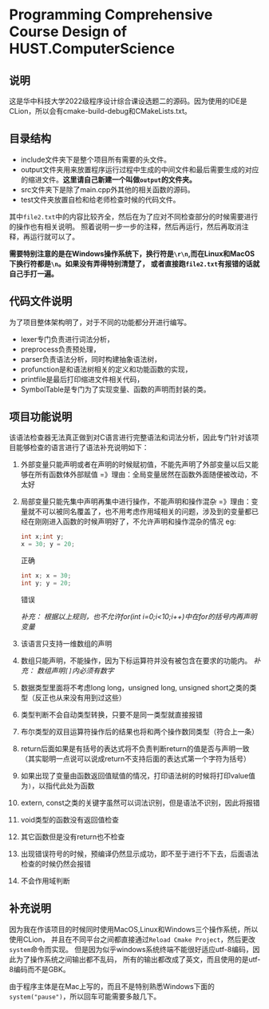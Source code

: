 # Programming Comprehensive Course Design of HUST.ComputerScience
## 说明
这是华中科技大学2022级程序设计综合课设选题二的源码。因为使用的IDE是CLion，所以会有cmake-build-debug和CMakeLists.txt。

## 目录结构
- include文件夹下是整个项目所有需要的头文件。
- output文件夹用来放置程序运行过程中生成的中间文件和最后需要生成的对应的缩进文件。**这里请自己新建一个叫做`output`的文件夹。**
- src文件夹下是除了main.cpp外其他的相关函数的源码。
- test文件夹放置自检和给老师检查时候的代码文件。

其中`file2.txt`中的内容比较齐全，然后在为了应对不同检查部分的时候需要进行的操作也有相关说明。
照着说明一步一步的注释，然后再运行，然后再取消注释，再运行就可以了。

**需要特别注意的是在Windows操作系统下，换行符是`\r\n`,而在Linux和MacOS下换行符都是`\n`。如果没有弄得特别清楚了，
或者直接跑`file2.txt`有报错的话就自己手打一遍。**

## 代码文件说明
为了项目整体架构明了，对于不同的功能都分开进行编写。
- lexer专门负责进行词法分析， 
- preprocess负责预处理，
- parser负责语法分析，同时构建抽象语法树，
- profunction是和语法树相关的定义和功能函数的实现，
- printfile是最后打印缩进文件相关代码，
- SymbolTable是专门为了实现变量、函数的声明而封装的类。

## 项目功能说明
该语法检查器无法真正做到对C语言进行完整语法和词法分析，因此专门针对该项目能够检查的语言进行了语法补充说明如下：
1. 外部变量只能声明或者在声明的时候赋初值，不能先声明了外部变量以后又能够在所有函数体外部赋值 =》理由：全局变量居然在函数外面随便被改动，不太好
2. 局部变量只能先集中声明再集中进行操作，不能声明和操作混杂 =》理由：变量就不可以被同名覆盖了，也不用考虑作用域相关的问题，涉及到的变量都已经在刚刚进入函数的时候声明好了，不允许声明和操作混杂的情况
eg:
    ```c
    int x;int y;
    x = 30; y = 20;
    ```
    正确
    ```c
    int x; x = 30;
    int y; y = 20;
    ```
    错误

    _*补充： 根据以上规则，也不允许for(int i=0;i<10;i++)中在for的括号内再声明变量*_
3. 该语言只支持一维数组的声明
4. 数组只能声明，不能操作，因为下标运算符并没有被包含在要求的功能内。
   _*补充： 数组声明`[]`内必须有数字*_

5. 数据类型里面将不考虑long long，unsigned long, unsigned short之类的类型（反正也从来没有用到过这些）
6. 类型判断不会自动类型转换，只要不是同一类型就直接报错
7. 布尔类型的双目运算符操作后的结果也将和两个操作数同类型（符合上一条）
8. return后面如果是有括号的表达式将不负责判断return的值是否与声明一致（其实聪明一点说可以说成return不支持后面的表达式第一个字符为括号）
9. 如果出现了变量由函数返回值赋值的情况，打印语法树的时候将打印value值为`)`，以指代此处为函数
10. extern, const之类的关键字虽然可以词法识别，但是语法不识别，因此将报错
11. void类型的函数没有返回值检查
12. 其它函数但是没有return也不检查
13. 出现错误符号的时候，预编译仍然显示成功，即不至于进行不下去，后面语法检查的时候仍然会报错
14. 不会作用域判断

## 补充说明
因为我在作该项目的时候同时使用MacOS,Linux和Windows三个操作系统，所以使用CLion，
并且在不同平台之间都直接通过`Reload Cmake Project`，然后更改`system`命令而实现。
但是因为似乎windows系统终端不能很好适应utf-8编码，因此为了操作系统之间输出都不乱码，
所有的输出都改成了英文，而且使用的是utf-8编码而不是GBK。

由于程序主体是在Mac上写的，而且不是特别熟悉Windows下面的`system("pause")`，所以回车可能需要多敲几下。